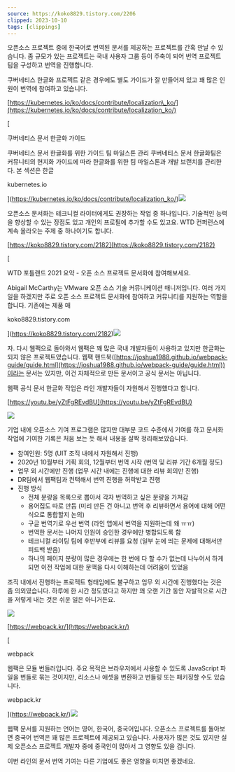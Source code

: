 ```yaml
---
source: https://koko8829.tistory.com/2206
clipped: 2023-10-10
tags: [clippings]
---
```


오픈소스 프로젝트 중에 한국어로 번역된 문서를 제공하는 프로젝트를 간혹 만날 수 있습니다. 좀 규모가 있는 프로젝트는 국내 사용자 그룹 등이 주축이 되어 번역 프로젝트 팀을 구성하고 번역을 진행합니다.

쿠버네티스 한글화 프로젝트 같은 경우에도 별도 가이드가 잘 만들어져 있고 꽤 많은 인원이 번역에 참여하고 있습니다.

[https://kubernetes.io/ko/docs/contribute/localization\_ko/](https://kubernetes.io/ko/docs/contribute/localization_ko/)

[

쿠버네티스 문서 한글화 가이드

쿠버네티스 문서 한글화를 위한 가이드 팀 마일스톤 관리 쿠버네티스 문서 한글화팀은 커뮤니티의 현지화 가이드에 따라 한글화를 위한 팀 마일스톤과 개발 브랜치를 관리한다. 본 섹션은 한글

kubernetes.io



](https://kubernetes.io/ko/docs/contribute/localization_ko/)![](https://scrap.kakaocdn.net/dn/bvnBqT/hyKFuaKmCN/qzEJBaOaYgJbAaNuCK58f1/img.png?width=1727&height=373&face=0_0_1727_373,https://scrap.kakaocdn.net/dn/cwLrWW/hyKFtbQntW/bRK0exEglvWLmerUbNkJGK/img.png?width=512&height=512&face=0_0_512_512)

오픈소스 문서화는 테크니컬 라이터에게도 권장하는 작업 중 하나입니다. 기술적인 능력을 향상할 수 있는 장점도 있고 개인의 프로필에 추가할 수도 있고요. WTD 컨퍼런스에 계속 올라오는 주제 중 하나이기도 합니다.

[https://koko8829.tistory.com/2182](https://koko8829.tistory.com/2182)

[

WTD 포틀랜드 2021 요약 - 오픈 소스 프로젝트 문서화에 참여해보세요.

Abigail McCarthy는 VMware 오픈 소스 기술 커뮤니케이션 매니저입니다. 여러 가지 일을 하겠지만 주로 오픈 소스 프로젝트 문서화에 참여하고 커뮤니티를 지원하는 역할을 합니다. 기존에는 제품 매

koko8829.tistory.com



](https://koko8829.tistory.com/2182)![](https://scrap.kakaocdn.net/dn/dpqyBw/hyKFpUPUTi/FbC5rOo0acqIpWoVtE9yL0/img.png?width=800&height=336&face=671_125_739_200,https://scrap.kakaocdn.net/dn/A6ZOx/hyKFuu4X0r/2qToZXm83coLo0htlES231/img.png?width=800&height=336&face=671_125_739_200,https://scrap.kakaocdn.net/dn/W4zbz/hyKFsxfoif/qJFKaS6Gn8a2eDebARKgc0/img.png?width=872&height=367&face=731_136_805_217)

자. 다시 웹팩으로 돌아와서 웹팩은 꽤 많은 국내 개발자들이 사용하고 있지만 한글화는 되지 않은 프로젝트였습니다. 웹팩 핸드북([https://joshua1988.github.io/webpack-guide/guide.html](https://joshua1988.github.io/webpack-guide/guide.html))이라는 문서는 있지만, 이건 자체적으로 만든 문서이고 공식 문서는 아닙니다.

웹팩 공식 문서 한글화 작업은 라인 개발자들이 자원해서 진행했다고 합니다.

[https://youtu.be/yZtFgREvdBU](https://youtu.be/yZtFgREvdBU)

![](https://scrap.kakaocdn.net/dn/dYp4Np/hyKFf5KsHR/JAAqzOBXse1lrX39Pgl1t0/img.jpg?width=1280&height=720&face=186_168_318_312)

기업 내에 오픈소스 기여 프로그램은 많지만 대부분 코드 수준에서 기여를 하고 문서화 작업에 기여한 기록은 처음 보는 듯 해서 내용을 살짝 정리해보았습니다.

-   참여인원: 5명 (UIT 조직 내에서 자원해서 진행)
-   2020년 10월부터 기획 회의, 12월부터 번역 시작 (번역 및 리뷰 기간 6개월 정도)
-   업무 외 시간에만 진행 (업무 시간 내에는 진행에 대한 리뷰 회의만 진행)
-   DR팀에서 웹팩팀과 컨택해서 번역 진행을 허락받고 진행
-   진행 방식
    -   전체 분량을 목록으로 뽑아서 각자 번역하고 싶은 분량을 가져감
    -   용어집도 따로 만듬 (미리 만든 건 아니고 번역 후 리뷰하면서 용어에 대해 어떤 식으로 통합할지 논의)
    -   구글 번역기로 우선 번역 (라인 앱에서 번역을 지원하는데 왜 ㅠㅠ)
    -   번역한 문서는 나머지 인원이 승인한 경우에만 병합되도록 함
    -   테크니컬 라이팅 팀에 후반부에 리뷰를 요청 (일부 눈에 띄는 문제에 대해서만 피드백 받음)
    -   하나의 페이지 분량이 많은 경우에는 한 번에 다 할 수가 없는데 나누어서 하게 되면 이전 작업에 대한 문맥을 다시 이해하는데 어려움이 있었음

조직 내에서 진행하는 프로젝트 형태임에도 불구하고 업무 외 시간에 진행했다는 것은 좀 의외였습니다. 하루에 한 시간 정도였다고 하지만 꽤 오랜 기간 동안 자발적으로 시간을 저렇게 내는 것은 쉬운 일은 아니거든요.

![](https://blog.kakaocdn.net/dn/pzs3h/btq72i6D8fL/DmMcajtxqRoLiKgk1DGDHK/img.png)

[https://webpack.kr/](https://webpack.kr/)

[

webpack

웹팩은 모듈 번들러입니다. 주요 목적은 브라우저에서 사용할 수 있도록 JavaScript 파일을 번들로 묶는 것이지만, 리소스나 애셋을 변환하고 번들링 또는 패키징할 수도 있습니다.

webpack.kr



](https://webpack.kr/)![](https://scrap.kakaocdn.net/dn/mVlai/hyKFjNSgCY/ckWp9Znt2HGiiIkHUJKjlK/img.png?width=512&height=512&face=0_0_512_512)

웹팩 문서를 지원하는 언어는 영어, 한국어, 중국어입니다. 오픈소스 프로젝트를 돌아보면 중국어 번역은 꽤 많은 프로젝트에 제공되고 있습니다. 사용자가 많은 것도 있지만 실제 오픈소스 프로젝트 개발자 중에 중국인이 많아서 그 영향도 있을 겁니다. 

이번 라인의 문서 번역 기여는 다른 기업에도 좋은 영향을 미치면 좋겠네요.